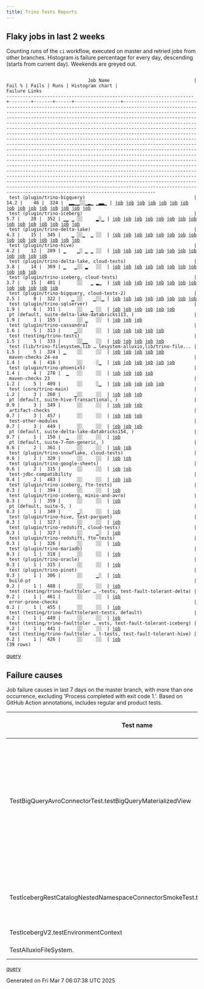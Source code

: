 ```yaml
---
title: Trino Tests Reports
---
```


## Flaky jobs in last 2 weeks

Counting runs of the `ci` workflow, executed on master and retried jobs from other branches.
Histogram is failure percentage for every day, descending (starts from current day).
Weekends are greyed out.
<pre><code>
                              Job Name                               | Fail % | Fails | Runs | Histogram chart |                                                                                                                                                                                                                                                                                                                                                                                                                                                                                                                                                                                                                  Failure Links                                                                                                                                                                                                                                                                                                                                                                                                                                                                                                                                                                                                                   
---------------------------------------------------------------------+--------+-------+------+-----------------+--------------------------------------------------------------------------------------------------------------------------------------------------------------------------------------------------------------------------------------------------------------------------------------------------------------------------------------------------------------------------------------------------------------------------------------------------------------------------------------------------------------------------------------------------------------------------------------------------------------------------------------------------------------------------------------------------------------------------------------------------------------------------------------------------------------------------------------------------------------------------------------------------------------------------------------------------------------------------------------------------------------------------------------------------------------------------------------------------------------------------------------------------------------------------------------------------------------------------------------------------
 test (plugin/trino-bigquery)                                        |   14.2 |    46 |  324 |  ▂▂▁▁░░▁▂▁ ▁▃▃▁ | <a href="https://github.com/trinodb/trino/actions/runs/13691399728/job/38285206417">job</a> <a href="https://github.com/trinodb/trino/actions/runs/13697795229/job/38304158553">job</a> <a href="https://github.com/trinodb/trino/actions/runs/13697795229/job/38304158553">job</a> <a href="https://github.com/trinodb/trino/actions/runs/13699392554/job/38309242484">job</a> <a href="https://github.com/trinodb/trino/actions/runs/13704127401/job/38325229134">job</a> <a href="https://github.com/trinodb/trino/actions/runs/13669064550/job/38215798550">job</a> <a href="https://github.com/trinodb/trino/actions/runs/13674076249/job/38230632281">job</a> <a href="https://github.com/trinodb/trino/actions/runs/13674093086/job/38230681102">job</a> <a href="https://github.com/trinodb/trino/actions/runs/13682692425/job/38258770045">job</a> <a href="https://github.com/trinodb/trino/actions/runs/13684094144/job/38263314168">job</a> <a href="https://github.com/trinodb/trino/actions/runs/13645881040/job/38144633130">job</a> <a href="https://github.com/trinodb/trino/actions/runs/13645881040/job/38144633130">job</a> <a href="https://github.com/trinodb/trino/actions/runs/13647897046/job/38150053153">job</a> <a href="https://github.com/trinodb/trino/actions/runs/13623783178/job/38077564110">job</a> <a href="https://github.com/trinodb/trino/actions/runs/13625813936/job/38082805209">job</a>  
 test (plugin/trino-iceberg)                                         |    5.7 |    20 |  352 | ▁▁ ▁ ░░     ▂░▁ | <a href="https://github.com/trinodb/trino/actions/runs/13710867152/job/38347001960">job</a> <a href="https://github.com/trinodb/trino/actions/runs/13694376766/job/38293451104">job</a> <a href="https://github.com/trinodb/trino/actions/runs/13694908525/job/38295139895">job</a> <a href="https://github.com/trinodb/trino/actions/runs/13696108738/job/38298876165">job</a> <a href="https://github.com/trinodb/trino/actions/runs/13698106838/job/38305137972">job</a> <a href="https://github.com/trinodb/trino/actions/runs/13699392554/job/38309252546">job</a> <a href="https://github.com/trinodb/trino/actions/runs/13677969006/job/38242892260">job</a> <a href="https://github.com/trinodb/trino/actions/runs/13680735662/job/38252283020">job</a> <a href="https://github.com/trinodb/trino/actions/runs/13656406071/job/38176691115">job</a> <a href="https://github.com/trinodb/trino/actions/runs/13660311568/job/38189799998">job</a> <a href="https://github.com/trinodb/trino/actions/runs/13664745438/job/38203691017">job</a> <a href="https://github.com/trinodb/trino/actions/runs/13583793269/job/37974426212">job</a> <a href="https://github.com/trinodb/trino/actions/runs/13577774218/job/37957872288">job</a> <a href="https://github.com/trinodb/trino/actions/runs/13524304049/job/37790946214">job</a> <a href="https://github.com/trinodb/trino/actions/runs/13529906694/job/37809454582">job</a>  
 test (plugin/trino-delta-lake)                                      |    4.3 |    15 |  345 |    ▁ ░░▁  ▁ ░░  | <a href="https://github.com/trinodb/trino/actions/runs/13704127401/job/38325235739">job</a> <a href="https://github.com/trinodb/trino/actions/runs/13677969006/job/38242886188">job</a> <a href="https://github.com/trinodb/trino/actions/runs/13645881040/job/38144635026">job</a> <a href="https://github.com/trinodb/trino/actions/runs/13645881040/job/38144635026">job</a> <a href="https://github.com/trinodb/trino/actions/runs/13660311568/job/38189794619">job</a> <a href="https://github.com/trinodb/trino/actions/runs/13642212678/job/38134408395">job</a> <a href="https://github.com/trinodb/trino/actions/runs/13642212678/job/38134408395">job</a> <a href="https://github.com/trinodb/trino/actions/runs/13593458360/job/38004946843">job</a> <a href="https://github.com/trinodb/trino/actions/runs/13593458360/job/38004946843">job</a> <a href="https://github.com/trinodb/trino/actions/runs/13564593337/job/37914800991">job</a> <a href="https://github.com/trinodb/trino/actions/runs/13524167209/job/37790664713">job</a> <a href="https://github.com/trinodb/trino/actions/runs/13524167209/job/37790664713">job</a> <a href="https://github.com/trinodb/trino/actions/runs/13524167209/job/37796896946">job</a> <a href="https://github.com/trinodb/trino/actions/runs/13524167209/job/37796896946">job</a> <a href="https://github.com/trinodb/trino/actions/runs/13530186452/job/37810371039">job</a>  
 test (plugin/trino-hive)                                            |    4.2 |    12 |  289 | ▁    ▁░ ▁ ▁ ░░  | <a href="https://github.com/trinodb/trino/actions/runs/13712318677/job/38351053905">job</a> <a href="https://github.com/trinodb/trino/actions/runs/13705097536/job/38328446284">job</a> <a href="https://github.com/trinodb/trino/actions/runs/13643673045/job/38138577842">job</a> <a href="https://github.com/trinodb/trino/actions/runs/13612190011/job/38050802931">job</a> <a href="https://github.com/trinodb/trino/actions/runs/13565340449/job/37917124915">job</a> <a href="https://github.com/trinodb/trino/actions/runs/13565340449/job/37917124915">job</a> <a href="https://github.com/trinodb/trino/actions/runs/13572109227/job/37939598843">job</a> <a href="https://github.com/trinodb/trino/actions/runs/13543380494/job/37849384026">job</a> <a href="https://github.com/trinodb/trino/actions/runs/13546263314/job/37858617724">job</a> <a href="https://github.com/trinodb/trino/actions/runs/13519905598/job/37776734922">job</a> <a href="https://github.com/trinodb/trino/actions/runs/13519905598/job/37776734922">job</a> <a href="https://github.com/trinodb/trino/actions/runs/13524304049/job/37790943823">job</a>                                                                                                                                                                                                                                                  
 test (plugin/trino-delta-lake, cloud-tests)                         |    3.8 |    14 |  369 | ▁   ▁░░ ▂   ░░  | <a href="https://github.com/trinodb/trino/actions/runs/13711009096/job/38347431411">job</a> <a href="https://github.com/trinodb/trino/actions/runs/13627899666/job/38089211740">job</a> <a href="https://github.com/trinodb/trino/actions/runs/13627899666/job/38089211740">job</a> <a href="https://github.com/trinodb/trino/actions/runs/13631519579/job/38100212512">job</a> <a href="https://github.com/trinodb/trino/actions/runs/13558377120/job/37896997731">job</a> <a href="https://github.com/trinodb/trino/actions/runs/13564593337/job/37914801466">job</a> <a href="https://github.com/trinodb/trino/actions/runs/13565340449/job/37917122588">job</a> <a href="https://github.com/trinodb/trino/actions/runs/13565340449/job/37917122588">job</a> <a href="https://github.com/trinodb/trino/actions/runs/13569631502/job/37931133181">job</a> <a href="https://github.com/trinodb/trino/actions/runs/13535472637/job/37826278945">job</a> <a href="https://github.com/trinodb/trino/actions/runs/13549751375/job/37870295972">job</a>                                                                                                                                                                                                                                                                                                                                  
 test (plugin/trino-iceberg, cloud-tests)                            |    3.7 |    15 |  401 |      ░░   ▁ ▂▁  | <a href="https://github.com/trinodb/trino/actions/runs/13626951475/job/38086192307">job</a> <a href="https://github.com/trinodb/trino/actions/runs/13583793269/job/37974426537">job</a> <a href="https://github.com/trinodb/trino/actions/runs/13558369100/job/37896981031">job</a> <a href="https://github.com/trinodb/trino/actions/runs/13519554902/job/37775642817">job</a> <a href="https://github.com/trinodb/trino/actions/runs/13524304049/job/37790946852">job</a> <a href="https://github.com/trinodb/trino/actions/runs/13524304049/job/37796013985">job</a> <a href="https://github.com/trinodb/trino/actions/runs/13529906694/job/37809454975">job</a> <a href="https://github.com/trinodb/trino/actions/runs/13530186452/job/37810376449">job</a> <a href="https://github.com/trinodb/trino/actions/runs/13491020912/job/37689192922">job</a> <a href="https://github.com/trinodb/trino/actions/runs/13486194431/job/37677646138">job</a> <a href="https://github.com/trinodb/trino/actions/runs/13488031960/job/37681766186">job</a> <a href="https://github.com/trinodb/trino/actions/runs/13488031960/job/37681766186">job</a> <a href="https://github.com/trinodb/trino/actions/runs/13473575638/job/37650032088">job</a>                                                                                                                                                                  
 test (plugin/trino-bigquery, cloud-tests-2)                         |    2.5 |     8 |  322 |    ▁ ░░    ▁░░▁ | <a href="https://github.com/trinodb/trino/actions/runs/13674093086/job/38230682720">job</a> <a href="https://github.com/trinodb/trino/actions/runs/13647897046/job/38150054059">job</a> <a href="https://github.com/trinodb/trino/actions/runs/13660311568/job/38189791310">job</a> <a href="https://github.com/trinodb/trino/actions/runs/13551667870/job/37876575427">job</a> <a href="https://github.com/trinodb/trino/actions/runs/13524304049/job/37790933604">job</a> <a href="https://github.com/trinodb/trino/actions/runs/13494103692/job/37697528322">job</a> <a href="https://github.com/trinodb/trino/actions/runs/13494103692/job/37697528322">job</a> <a href="https://github.com/trinodb/trino/actions/runs/13465657373/job/37630831436">job</a>                                                                                                                                                                                                                                                                                                                                                                                                                                                                                                                                                                                  
 test (plugin/trino-sqlserver)                                       |    1.9 |     6 |  311 |      ░░   ▁ ░░  | <a href="https://github.com/trinodb/trino/actions/runs/13674093086/job/38230701739">job</a> <a href="https://github.com/trinodb/trino/actions/runs/13623783178/job/38077582029">job</a> <a href="https://github.com/trinodb/trino/actions/runs/13572109227/job/37939610483">job</a> <a href="https://github.com/trinodb/trino/actions/runs/13516943162/job/37767513331">job</a> <a href="https://github.com/trinodb/trino/actions/runs/13519905598/job/37776744993">job</a> <a href="https://github.com/trinodb/trino/actions/runs/13519905598/job/37776744993">job</a>                                                                                                                                                                                                                                                                                                                                                                                                                                                                                                                                                                                                                                                                                                                                                  
 pt (default, suite-delta-lake-databricks113, )                      |    1.9 |     3 |  155 |      ░░ ▁   ░░  | <a href="https://github.com/trinodb/trino/actions/runs/13680735662/job/38252966844">job</a> <a href="https://github.com/trinodb/trino/actions/runs/13574423167/job/37947684912">job</a> <a href="https://github.com/trinodb/trino/actions/runs/13574423167/job/37947684912">job</a>                                                                                                                                                                                                                                                                                                                                                                                                                                                                                                                                                                                                                                                                                                                                                                                                                                                                                                                                                                                                  
 test (plugin/trino-cassandra)                                       |    1.6 |     5 |  313 |     ▁░░     ░░  | <a href="https://github.com/trinodb/trino/actions/runs/13674093086/job/38230684898">job</a> <a href="https://github.com/trinodb/trino/actions/runs/13642073947/job/38133976070">job</a> <a href="https://github.com/trinodb/trino/actions/runs/13642073947/job/38133976070">job</a> <a href="https://github.com/trinodb/trino/actions/runs/13539423229/job/37837124571">job</a> <a href="https://github.com/trinodb/trino/actions/runs/13539423229/job/37837124571">job</a>                                                                                                                                                                                                                                                                                                                                                                                                                                                                                                                                                                                                                                                                                                                                                                                                                                  
 test (testing/trino-tests)                                          |    1.5 |     5 |  333 |      ░░▁▁   ░░  | <a href="https://github.com/trinodb/trino/actions/runs/13583793269/job/37974436038">job</a> <a href="https://github.com/trinodb/trino/actions/runs/13585275681/job/37978851956">job</a> <a href="https://github.com/trinodb/trino/actions/runs/13561628870/job/37905801885">job</a> <a href="https://github.com/trinodb/trino/actions/runs/13574423167/job/37947149915">job</a> <a href="https://github.com/trinodb/trino/actions/runs/13574423167/job/37947149915">job</a>                                                                                                                                                                                                                                                                                                                                                                                                                                                                                                                                                                                                                                                                                                                                                                                                                                  
 test (lib/trino-filesystem,lib … lesystem-alluxio,lib/trino-file... |    1.5 |     5 |  324 | ▁    ░░     ░░  | <a href="https://github.com/trinodb/trino/actions/runs/13712035170/job/38350268477">job</a> <a href="https://github.com/trinodb/trino/actions/runs/13631519579/job/38100203904">job</a> <a href="https://github.com/trinodb/trino/actions/runs/13583793269/job/37974415815">job</a> <a href="https://github.com/trinodb/trino/actions/runs/13569631502/job/37931120862">job</a> <a href="https://github.com/trinodb/trino/actions/runs/13528039187/job/37803484093">job</a>                                                                                                                                                                                                                                                                                                                                                                                                                                                                                                                                                                                                                                                                                                                                                                                                                                  
 maven-checks 24-ea                                                  |    1.4 |     6 |  416 |      ░░     ░▁  | <a href="https://github.com/trinodb/trino/actions/runs/13704987668/job/38328009708">job</a> <a href="https://github.com/trinodb/trino/actions/runs/13705428378/job/38329547204">job</a> <a href="https://github.com/trinodb/trino/actions/runs/13672208288/job/38224748909">job</a> <a href="https://github.com/trinodb/trino/actions/runs/13543666106/job/37850211910">job</a> <a href="https://github.com/trinodb/trino/actions/runs/13544266876/job/37852087679">job</a> <a href="https://github.com/trinodb/trino/actions/runs/13476065925/job/37655401464">job</a>                                                                                                                                                                                                                                                                                                                                                                                                                                                                                                                                                                                                                                                                                                                                                  
 test (plugin/trino-phoenix5)                                        |    1.4 |     4 |  278 |  ▁   ░░     ░░  | <a href="https://github.com/trinodb/trino/actions/runs/13697795229/job/38304174368">job</a> <a href="https://github.com/trinodb/trino/actions/runs/13697795229/job/38304174368">job</a> <a href="https://github.com/trinodb/trino/actions/runs/13687712841/job/38274834508">job</a> <a href="https://github.com/trinodb/trino/actions/runs/13593854600/job/38006267374">job</a>                                                                                                                                                                                                                                                                                                                                                                                                                                                                                                                                                                                                                                                                                                                                                                                                                                                                                                                  
 maven-checks 23                                                     |    1.2 |     5 |  409 |      ░░     ░▁  | <a href="https://github.com/trinodb/trino/actions/runs/13704987668/job/38328008664">job</a> <a href="https://github.com/trinodb/trino/actions/runs/13705428378/job/38329546822">job</a> <a href="https://github.com/trinodb/trino/actions/runs/13543666106/job/37850211524">job</a> <a href="https://github.com/trinodb/trino/actions/runs/13544266876/job/37852086689">job</a> <a href="https://github.com/trinodb/trino/actions/runs/13476065925/job/37655401381">job</a>                                                                                                                                                                                                                                                                                                                                                                                                                                                                                                                                                                                                                                                                                                                                                                                                                                  
 test (core/trino-main)                                              |    1.2 |     3 |  260 |     ▁░░     ░░  | <a href="https://github.com/trinodb/trino/actions/runs/13665400045/job/38205643138">job</a> <a href="https://github.com/trinodb/trino/actions/runs/13633527083/job/38106632250">job</a> <a href="https://github.com/trinodb/trino/actions/runs/13633527083/job/38106632250">job</a>                                                                                                                                                                                                                                                                                                                                                                                                                                                                                                                                                                                                                                                                                                                                                                                                                                                                                                                                                                                                  
 pt (default, suite-hive-transactional, )                            |    0.9 |     3 |  349 |      ░░     ░░  | <a href="https://github.com/trinodb/trino/actions/runs/13593854600/job/38006693652">job</a> <a href="https://github.com/trinodb/trino/actions/runs/13545236670/job/37855794108">job</a> <a href="https://github.com/trinodb/trino/actions/runs/13545236670/job/37855794108">job</a>                                                                                                                                                                                                                                                                                                                                                                                                                                                                                                                                                                                                                                                                                                                                                                                                                                                                                                                                                                                                  
 artifact-checks                                                     |    0.7 |     3 |  457 |      ░░     ░░  | <a href="https://github.com/trinodb/trino/actions/runs/13583793269/job/37974377357">job</a> <a href="https://github.com/trinodb/trino/actions/runs/13540098834/job/37839089310">job</a> <a href="https://github.com/trinodb/trino/actions/runs/13540098834/job/37839089310">job</a>                                                                                                                                                                                                                                                                                                                                                                                                                                                                                                                                                                                                                                                                                                                                                                                                                                                                                                                                                                                                  
 test-other-modules                                                  |    0.7 |     3 |  449 |      ░░     ░░  | <a href="https://github.com/trinodb/trino/actions/runs/13679805664/job/38249041680">job</a> <a href="https://github.com/trinodb/trino/actions/runs/13686955263/job/38272443133">job</a> <a href="https://github.com/trinodb/trino/actions/runs/13583793269/job/37974378906">job</a>                                                                                                                                                                                                                                                                                                                                                                                                                                                                                                                                                                                                                                                                                                                                                                                                                                                                                                                                                                                                  
 pt (default, suite-delta-lake-databricks154, )                      |    0.7 |     1 |  150 |  ▁   ░░     ░░  | <a href="https://github.com/trinodb/trino/actions/runs/13704127401/job/38325937308">job</a>                                                                                                                                                                                                                                                                                                                                                                                                                                                                                                                                                                                                                                                                                                                                                                                                                                                                                                                                                                                                                                                                                                                                                                  
 pt (default, suite-7-non-generic, )                                 |    0.6 |     2 |  361 |      ░░     ░░  | <a href="https://github.com/trinodb/trino/actions/runs/13670227819/job/38219271241">job</a> <a href="https://github.com/trinodb/trino/actions/runs/13624697470/job/38080149790">job</a>                                                                                                                                                                                                                                                                                                                                                                                                                                                                                                                                                                                                                                                                                                                                                                                                                                                                                                                                                                                                                                                                                  
 test (plugin/trino-snowflake, cloud-tests)                          |    0.6 |     2 |  320 |      ░░     ░░  | <a href="https://github.com/trinodb/trino/actions/runs/13545168821/job/37854987149">job</a> <a href="https://github.com/trinodb/trino/actions/runs/13545168821/job/37854987149">job</a>                                                                                                                                                                                                                                                                                                                                                                                                                                                                                                                                                                                                                                                                                                                                                                                                                                                                                                                                                                                                                                                                                  
 test (plugin/trino-google-sheets)                                   |    0.6 |     2 |  315 |      ░░     ░░  | <a href="https://github.com/trinodb/trino/actions/runs/13665400045/job/38211151270">job</a> <a href="https://github.com/trinodb/trino/actions/runs/13551667870/job/37876580252">job</a>                                                                                                                                                                                                                                                                                                                                                                                                                                                                                                                                                                                                                                                                                                                                                                                                                                                                                                                                                                                                                                                                                  
 test-jdbc-compatibility                                             |    0.4 |     2 |  483 |      ░░     ░░  | <a href="https://github.com/trinodb/trino/actions/runs/13691185456/job/38284610085">job</a> <a href="https://github.com/trinodb/trino/actions/runs/13583793269/job/37974378506">job</a>                                                                                                                                                                                                                                                                                                                                                                                                                                                                                                                                                                                                                                                                                                                                                                                                                                                                                                                                                                                                                                                                                  
 test (plugin/trino-iceberg, fte-tests)                              |    0.3 |     1 |  394 |      ░░     ░░  | <a href="https://github.com/trinodb/trino/actions/runs/13583793269/job/37974426826">job</a>                                                                                                                                                                                                                                                                                                                                                                                                                                                                                                                                                                                                                                                                                                                                                                                                                                                                                                                                                                                                                                                                                                                                                                  
 test (plugin/trino-iceberg, minio-and-avro)                         |    0.3 |     1 |  359 |      ░░     ░░  | <a href="https://github.com/trinodb/trino/actions/runs/13583793269/job/37974427133">job</a>                                                                                                                                                                                                                                                                                                                                                                                                                                                                                                                                                                                                                                                                                                                                                                                                                                                                                                                                                                                                                                                                                                                                                                  
 pt (default, suite-5, )                                             |    0.3 |     1 |  349 |      ▁░     ░░  | <a href="https://github.com/trinodb/trino/actions/runs/13618910110/job/38065769914">job</a>                                                                                                                                                                                                                                                                                                                                                                                                                                                                                                                                                                                                                                                                                                                                                                                                                                                                                                                                                                                                                                                                                                                                                                  
 test (plugin/trino-hive, test-parquet)                              |    0.3 |     1 |  327 |      ░░     ░░  | <a href="https://github.com/trinodb/trino/actions/runs/13547556490/job/37862942205">job</a>                                                                                                                                                                                                                                                                                                                                                                                                                                                                                                                                                                                                                                                                                                                                                                                                                                                                                                                                                                                                                                                                                                                                                                  
 test (plugin/trino-redshift, cloud-tests)                           |    0.3 |     1 |  327 |      ░░     ▁░  | <a href="https://github.com/trinodb/trino/actions/runs/13486194431/job/37677647791">job</a>                                                                                                                                                                                                                                                                                                                                                                                                                                                                                                                                                                                                                                                                                                                                                                                                                                                                                                                                                                                                                                                                                                                                                                  
 test (plugin/trino-redshift, fte-tests)                             |    0.3 |     1 |  326 |      ░░     ░░  | <a href="https://github.com/trinodb/trino/actions/runs/13589176328/job/37990915910">job</a>                                                                                                                                                                                                                                                                                                                                                                                                                                                                                                                                                                                                                                                                                                                                                                                                                                                                                                                                                                                                                                                                                                                                                                  
 test (plugin/trino-mariadb)                                         |    0.3 |     1 |  318 |      ░░     ░░  | <a href="https://github.com/trinodb/trino/actions/runs/13576076790/job/37952574781">job</a>                                                                                                                                                                                                                                                                                                                                                                                                                                                                                                                                                                                                                                                                                                                                                                                                                                                                                                                                                                                                                                                                                                                                                                  
 test (plugin/trino-oracle)                                          |    0.3 |     1 |  315 |      ░░     ░░  | <a href="https://github.com/trinodb/trino/actions/runs/13647897046/job/38150064051">job</a>                                                                                                                                                                                                                                                                                                                                                                                                                                                                                                                                                                                                                                                                                                                                                                                                                                                                                                                                                                                                                                                                                                                                                                  
 test (plugin/trino-pinot)                                           |    0.3 |     1 |  306 |      ░░     ▁░  | <a href="https://github.com/trinodb/trino/actions/runs/13486635999/job/37678662975">job</a>                                                                                                                                                                                                                                                                                                                                                                                                                                                                                                                                                                                                                                                                                                                                                                                                                                                                                                                                                                                                                                                                                                                                                                  
 build-pt                                                            |    0.2 |     1 |  488 |      ░░     ░░  | <a href="https://github.com/trinodb/trino/actions/runs/13583793269/job/37974378089">job</a>                                                                                                                                                                                                                                                                                                                                                                                                                                                                                                                                                                                                                                                                                                                                                                                                                                                                                                                                                                                                                                                                                                                                                                  
 test (testing/trino-faulttoler … -tests, test-fault-tolerant-delta) |    0.2 |     1 |  461 |      ░░     ░░  | <a href="https://github.com/trinodb/trino/actions/runs/13583793269/job/37974435031">job</a>                                                                                                                                                                                                                                                                                                                                                                                                                                                                                                                                                                                                                                                                                                                                                                                                                                                                                                                                                                                                                                                                                                                                                                  
 error-prone-checks                                                  |    0.2 |     1 |  455 |      ░░     ░░  | <a href="https://github.com/trinodb/trino/actions/runs/13583793269/job/37974377096">job</a>                                                                                                                                                                                                                                                                                                                                                                                                                                                                                                                                                                                                                                                                                                                                                                                                                                                                                                                                                                                                                                                                                                                                                                  
 test (testing/trino-faulttolerant-tests, default)                   |    0.2 |     1 |  449 |      ░░     ░░  | <a href="https://github.com/trinodb/trino/actions/runs/13583793269/job/37974434653">job</a>                                                                                                                                                                                                                                                                                                                                                                                                                                                                                                                                                                                                                                                                                                                                                                                                                                                                                                                                                                                                                                                                                                                                                                  
 test (testing/trino-faulttoler … ests, test-fault-tolerant-iceberg) |    0.2 |     1 |  441 |      ░░     ░░  | <a href="https://github.com/trinodb/trino/actions/runs/13583793269/job/37974435683">job</a>                                                                                                                                                                                                                                                                                                                                                                                                                                                                                                                                                                                                                                                                                                                                                                                                                                                                                                                                                                                                                                                                                                                                                                  
 test (testing/trino-faulttoler … t-tests, test-fault-tolerant-hive) |    0.2 |     1 |  426 |      ░░     ░░  | <a href="https://github.com/trinodb/trino/actions/runs/13583793269/job/37974435373">job</a>                                                                                                                                                                                                                                                                                                                                                                                                                                                                                                                                                                                                                                                                                                                                                                                                                                                                                                                                                                                                                                                                                                                                                                  
(39 rows)
</code></pre>
[query](https://github.com/trinodb/reports/blob/491340a11618e6ce137a3460a720b10516b15d00/sql/tests/jobs.sql)

## Failure causes

Job failure causes in last 7 days on the master branch, with more than one occurrence,
excluding 'Process completed with exit code 1.'.
Based on GitHub Action annotations, includes regular and product tests.

| Test name                                                                    | Message                                                                                                          | Test failures | Run failures | % of runs | First seen at           | Last seen at            | Failure Links                                                                                                                                                                                                                                                                                                                                                                                                    |
| ---------------------------------------------------------------------------- | ---------------------------------------------------------------------------------------------------------------- | -------------:| ------------:| ---------:| ----------------------- | ----------------------- | ---------------------------------------------------------------------------------------------------------------------------------------------------------------------------------------------------------------------------------------------------------------------------------------------------------------------------------------------------------------------------------------------------------------- |
|                                                                              | Canceling since a higher priority waiting request for 'workflow=ci,\&lt;br/\&gt;                                       |            20 |            2 |       0.3 | 2025-03-06 09:00:54.000 | 2025-03-06 18:19:23.000 | <a href="https://github.com/trinodb/trino/actions/runs/13694376766/job/38293455136">job</a> <a href="https://github.com/trinodb/trino/actions/runs/13694376766/job/38293926900">job</a> <a href="https://github.com/trinodb/trino/actions/runs/13694376766/job/38293927305">job</a> <a href="https://github.com/trinodb/trino/actions/runs/13694376766/job/38293927662">job</a> <a href="https://github.com/trinodb/trino/actions/runs/13694376766/job/38293928011">job</a>  |
|                                                                              | The operation was canceled.                                                                                      |            19 |            3 |       0.4 | 2025-02-28 10:33:12.000 | 2025-03-06 18:19:23.000 | <a href="https://github.com/trinodb/trino/actions/runs/13585275681/job/37978851956">job</a> <a href="https://github.com/trinodb/trino/actions/runs/13694376766/job/38293926900">job</a> <a href="https://github.com/trinodb/trino/actions/runs/13694376766/job/38293927305">job</a> <a href="https://github.com/trinodb/trino/actions/runs/13694376766/job/38293927662">job</a> <a href="https://github.com/trinodb/trino/actions/runs/13694376766/job/38293928011">job</a>  |
| TestBigQueryAvroConnectorTest.testBigQueryMaterializedView                   | No valid spans, queries were executing concurrently                                                              |             9 |            9 |       1.2 | 2025-03-03 08:02:16.000 | 2025-03-06 17:51:05.000 | <a href="https://github.com/trinodb/trino/actions/runs/13625813936/job/38082805209">job</a> <a href="https://github.com/trinodb/trino/actions/runs/13626951475/job/38086181566">job</a> <a href="https://github.com/trinodb/trino/actions/runs/13669064550/job/38215798550">job</a> <a href="https://github.com/trinodb/trino/actions/runs/13674093086/job/38230681102">job</a> <a href="https://github.com/trinodb/trino/actions/runs/13686935344/job/38272425853">job</a>  |
|                                                                              | WhitespaceAfter: ',' is not followed by whitespace.                                                              |             5 |            3 |       0.4 | 2025-03-06 08:38:34.000 | 2025-03-06 18:34:32.000 | <a href="https://github.com/trinodb/trino/actions/runs/13694376766/job/38293428805">job</a> <a href="https://github.com/trinodb/trino/actions/runs/13704987668/job/38328008664">job</a> <a href="https://github.com/trinodb/trino/actions/runs/13704987668/job/38328009708">job</a> <a href="https://github.com/trinodb/trino/actions/runs/13705428378/job/38329546822">job</a> <a href="https://github.com/trinodb/trino/actions/runs/13705428378/job/38329547204">job</a>  |
|                                                                              | RightCurly: '\}' at column 13 should be alone on a line.                                                         |             5 |            3 |       0.4 | 2025-03-06 08:38:34.000 | 2025-03-06 18:34:32.000 | <a href="https://github.com/trinodb/trino/actions/runs/13694376766/job/38293428805">job</a> <a href="https://github.com/trinodb/trino/actions/runs/13704987668/job/38328008664">job</a> <a href="https://github.com/trinodb/trino/actions/runs/13704987668/job/38328009708">job</a> <a href="https://github.com/trinodb/trino/actions/runs/13705428378/job/38329546822">job</a> <a href="https://github.com/trinodb/trino/actions/runs/13705428378/job/38329547204">job</a>  |
|                                                                              | Unhandled error: HttpError: Server Error                                                                         |             5 |            5 |       0.7 | 2025-03-03 05:55:45.000 | 2025-03-03 09:13:29.000 | <a href="https://github.com/trinodb/trino/actions/runs/13624386101/job/38079008982">job</a> <a href="https://github.com/trinodb/trino/actions/runs/13625412169/job/38081671283">job</a> <a href="https://github.com/trinodb/trino/actions/runs/13625755568/job/38082588987">job</a> <a href="https://github.com/trinodb/trino/actions/runs/13626606792/job/38085072100">job</a> <a href="https://github.com/trinodb/trino/actions/runs/13627264276/job/38087078277">job</a>  |
| TestIcebergRestCatalogNestedNamespaceConnectorSmokeTest.testShowCreateSchema | line 1:1: Too many parts in schema name: iceberg.level\_1.level\_2                                               |             4 |            4 |       0.5 | 2025-03-06 08:52:55.000 | 2025-03-06 12:19:59.000 | <a href="https://github.com/trinodb/trino/actions/runs/13694376766/job/38293451104">job</a> <a href="https://github.com/trinodb/trino/actions/runs/13694908525/job/38295139895">job</a> <a href="https://github.com/trinodb/trino/actions/runs/13696108738/job/38298876165">job</a> <a href="https://github.com/trinodb/trino/actions/runs/13698106838/job/38305137972">job</a>                                                                                  |
|                                                                              | PR requires a rebase. Found: 1 merge commits.                                                                    |             4 |            4 |       0.5 | 2025-03-06 09:01:54.000 | 2025-03-06 18:20:01.000 | <a href="https://github.com/trinodb/trino/actions/runs/13694908525/job/38295074020">job</a> <a href="https://github.com/trinodb/trino/actions/runs/13696108738/job/38298787146">job</a> <a href="https://github.com/trinodb/trino/actions/runs/13698106838/job/38305086837">job</a> <a href="https://github.com/trinodb/trino/actions/runs/13705428378/job/38329543886">job</a>                                                                                  |
| TestIcebergV2.testEnvironmentContext                                         | Expecting map:\&lt;br/\&gt;                                                                                            |             3 |            3 |       0.4 | 2025-03-04 18:45:26.000 | 2025-03-06 13:30:10.000 | <a href="https://github.com/trinodb/trino/actions/runs/13660311568/job/38189799998">job</a> <a href="https://github.com/trinodb/trino/actions/runs/13664745438/job/38203691017">job</a> <a href="https://github.com/trinodb/trino/actions/runs/13699392554/job/38309252546">job</a>                                                                                                                                                                  |
| TestAlluxioFileSystem.                                                       | org.testcontainers.containers.ContainerLaunchException: Container startup failed for image alluxio/alluxio:2.9.5 |             2 |            2 |       0.3 | 2025-03-03 13:15:28.000 | 2025-03-07 02:05:05.000 | <a href="https://github.com/trinodb/trino/actions/runs/13631519579/job/38100203904">job</a> <a href="https://github.com/trinodb/trino/actions/runs/13712035170/job/38350268477">job</a>                                                                                                                                                                                                                                                  |

[query](https://github.com/trinodb/reports/blob/491340a11618e6ce137a3460a720b10516b15d00/sql/tests/annotations.sql)

Generated on Fri Mar  7 06:07:38 UTC 2025

